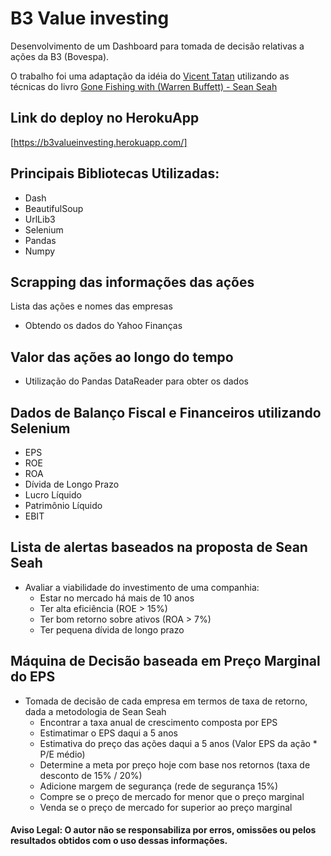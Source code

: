 # B3 Value investing

Desenvolvimento de um Dashboard para tomada de decisão relativas a
ações da B3 (Bovespa).

O trabalho foi uma adaptação da idéia do [Vicent Tatan](https://github.com/VincentTatan/ValueInvesting) utilizando as técnicas do livro [Gone Fishing with (Warren Buffett) - Sean Seah](http://valueinvesting-sg.com/ebook/GoneFishingWithBuffett.pdf)

## Link do deploy no HerokuApp
[https://b3valueinvesting.herokuapp.com/]

## Principais Bibliotecas Utilizadas:
* Dash
* BeautifulSoup
* UrlLib3
* Selenium
* Pandas
* Numpy


## Scrapping das informações das ações
Lista das ações e nomes das empresas
* Obtendo os dados do Yahoo Finanças

## Valor das ações ao longo do tempo
* Utilização do Pandas DataReader para obter os dados

## Dados de Balanço Fiscal e Financeiros utilizando Selenium
* EPS
* ROE
* ROA
* Dívida de Longo Prazo
* Lucro Líquido
* Patrimônio Líquido
* EBIT

## Lista de alertas baseados na proposta de Sean Seah
* Avaliar a viabilidade do investimento de uma companhia:
    * Estar no mercado há mais de 10 anos
    * Ter alta eficiência (ROE > 15%)
    * Ter bom retorno sobre ativos (ROA > 7%)
    * Ter pequena dívida de longo prazo

## Máquina de Decisão baseada em Preço Marginal do EPS
* Tomada de decisão de cada empresa em termos de taxa de retorno, dada a metodologia de Sean Seah
    * Encontrar a taxa anual de crescimento composta por EPS
    * Estimatimar o EPS daqui a 5 anos
    * Estimativa do preço das ações daqui a 5 anos (Valor EPS da ação * P/E médio)
    * Determine a meta por preço hoje com base nos retornos (taxa de desconto de 15% / 20%)
    * Adicione margem de segurança (rede de segurança 15%)
    * Compre se o preço de mercado for menor que o preço marginal
    * Venda se o preço de mercado for superior ao preço marginal

#### Aviso Legal: O autor não se responsabiliza por erros, omissões ou pelos resultados obtidos com o uso dessas informações.
